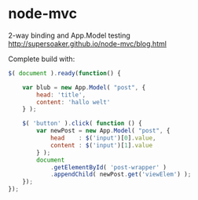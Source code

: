 node-mvc
========

2-way binding and App.Model testing <br>
http://supersoaker.github.io/node-mvc/blog.html

Complete build with:
```javascript
$( document ).ready(function() {

    var blub = new App.Model( "post", {
        head: 'title',
        content: 'hallo welt'
    } );

    $( 'button' ).click( function () {
        var newPost = new App.Model( "post", {
            head    : $('input')[0].value,
            content : $('input')[1].value
        } );
        document
            .getElementById( 'post-wrapper' )
            .appendChild( newPost.get('viewElem') );
    });
});
```
